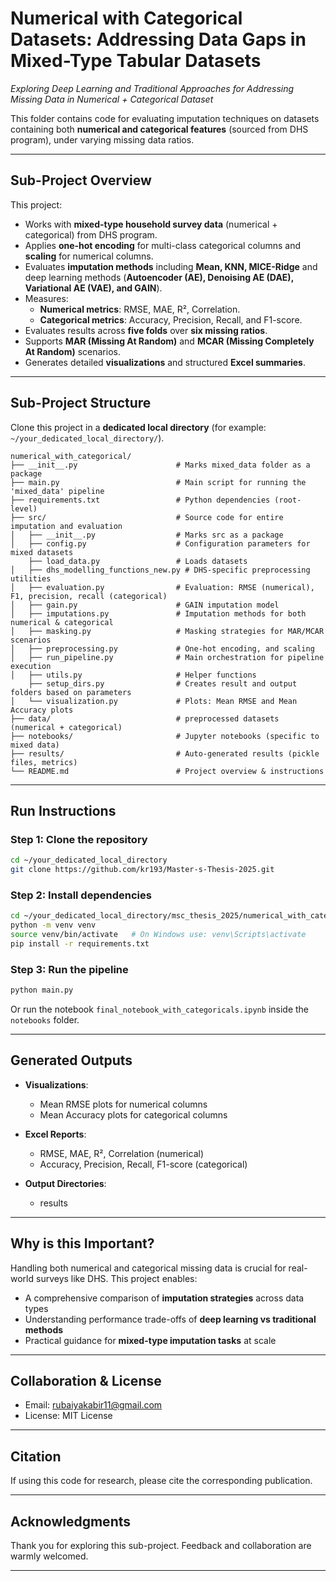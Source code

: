# **Numerical with Categorical Datasets: Addressing Data Gaps in Mixed-Type Tabular Datasets**

*Exploring Deep Learning and Traditional Approaches for Addressing Missing Data in Numerical + Categorical Dataset*

This folder contains code for evaluating imputation techniques on datasets containing both **numerical and categorical features** (sourced from DHS program), under varying missing data ratios.

---

## **Sub-Project Overview**

This project:

* Works with **mixed-type household survey data** (numerical + categorical) from DHS program.
* Applies **one-hot encoding** for multi-class categorical columns and **scaling** for numerical columns.
* Evaluates **imputation methods** including **Mean, KNN, MICE-Ridge** and deep learning methods (**Autoencoder (AE), Denoising AE (DAE), Variational AE (VAE), and GAIN**).
* Measures:
  * **Numerical metrics**: RMSE, MAE, R², Correlation.
  * **Categorical metrics**: Accuracy, Precision, Recall, and F1-score.
* Evaluates results across **five folds** over **six missing ratios**.
* Supports **MAR (Missing At Random)** and **MCAR (Missing Completely At Random)** scenarios.
* Generates detailed **visualizations** and structured **Excel summaries**.

---

## **Sub-Project Structure**

Clone this project in a **dedicated local directory** (for example: `~/your_dedicated_local_directory/`).

```text
numerical_with_categorical/
├── __init__.py                      # Marks mixed_data folder as a package
├── main.py                          # Main script for running the 'mixed_data' pipeline
├── requirements.txt                 # Python dependencies (root-level)
├── src/                             # Source code for entire imputation and evaluation
│   ├── __init__.py                  # Marks src as a package
│   ├── config.py                    # Configuration parameters for mixed datasets
    ├── load_data.py                 # Loads datasets
│   ├── dhs_modelling_functions_new.py # DHS-specific preprocessing utilities
│   ├── evaluation.py                # Evaluation: RMSE (numerical), F1, precision, recall (categorical)
│   ├── gain.py                      # GAIN imputation model
│   ├── imputations.py               # Imputation methods for both numerical & categorical
│   ├── masking.py                   # Masking strategies for MAR/MCAR scenarios
│   ├── preprocessing.py             # One-hot encoding, and scaling
│   ├── run_pipeline.py              # Main orchestration for pipeline execution
│   ├── utils.py                     # Helper functions
    ├── setup_dirs.py                # Creates result and output folders based on parameters
│   └── visualization.py             # Plots: Mean RMSE and Mean Accuracy plots
├── data/                            # preprocessed datasets (numerical + categorical)
├── notebooks/                       # Jupyter notebooks (specific to mixed data)
├── results/                         # Auto-generated results (pickle files, metrics)
└── README.md                        # Project overview & instructions
```
---

## **Run Instructions**

### Step 1: Clone the repository

```bash
cd ~/your_dedicated_local_directory
git clone https://github.com/kr193/Master-s-Thesis-2025.git
```

### Step 2: Install dependencies

```bash
cd ~/your_dedicated_local_directory/msc_thesis_2025/numerical_with_categorical
python -m venv venv
source venv/bin/activate   # On Windows use: venv\Scripts\activate
pip install -r requirements.txt
```

### Step 3: Run the pipeline

```bash
python main.py
```

Or run the notebook `final_notebook_with_categoricals.ipynb` inside the `notebooks` folder.

---

## **Generated Outputs**

* **Visualizations**:

  * Mean RMSE plots for numerical columns
  * Mean Accuracy plots for categorical columns

* **Excel Reports**:

  * RMSE, MAE, R², Correlation (numerical)
  * Accuracy, Precision, Recall, F1-score (categorical)

* **Output Directories**:

  * results

---

## **Why is this Important?**

Handling both numerical and categorical missing data is crucial for real-world surveys like DHS. This project enables:

* A comprehensive comparison of **imputation strategies** across data types
* Understanding performance trade-offs of **deep learning vs traditional methods**
* Practical guidance for **mixed-type imputation tasks** at scale

---

## **Collaboration & License**

* Email: [rubaiyakabir11@gmail.com](mailto:rubaiyakabir11@gmail.com)
* License: MIT License

---

## **Citation**

If using this code for research, please cite the corresponding publication.

---

## **Acknowledgments**

Thank you for exploring this sub-project. Feedback and collaboration are warmly welcomed.

---
